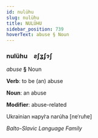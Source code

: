 ```yaml
---
id: nulühu
slug: nulühu
title: NULÜHU
sidebar_position: 739
hoverText: abuse § Noun
---
```


### nulühu&emsp;<span kind="abugida">ƨʃʓʄɂʃ</span>

*abuse* **§** Noun

**Verb**: to be (an) abuse

**Noun**: an abuse

**Modifier**: abuse-related

Ukrainian нару́га narúha [nɐˈruɦɐ]

*Balto-Slavic Language Family*